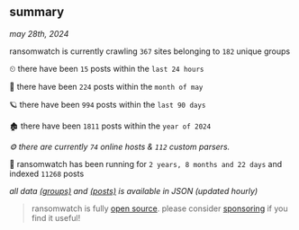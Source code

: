 
## summary
_may 28th, 2024_

ransomwatch is currently crawling `367` sites belonging to `182` unique groups

⏲ there have been `15` posts within the `last 24 hours`

🦈 there have been `224` posts within the `month of may`

🪐 there have been `994` posts within the `last 90 days`

🏚 there have been `1811` posts within the `year of 2024`

_⚙️ there are currently `74` online hosts & `112` custom parsers._

🦕 ransomwatch has been running for `2 years, 8 months and 22 days` and indexed `11268` posts

_all data  [(groups)](http://ransomwhat.telemetry.ltd/groups) and [(posts)](http://ransomwhat.telemetry.ltd/posts) is available in JSON (updated hourly)_

> ransomwatch is fully [open source](https://github.com/joshhighet/ransomwatch#ransomwatch--). please consider [sponsoring](https://github.com/sponsors/joshhighet) if you find it useful!
